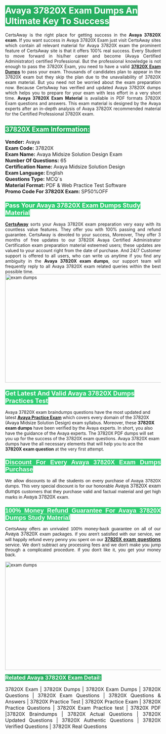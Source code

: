 <h1><span style="color:#ffffff"><strong><span style="background-color:#27ae60">Avaya 37820X Exam Dumps An Ultimate Key To Success</span></strong></span></h1> <div style="text-align:justify">CertsAway is the right place for getting success in the <strong>Avaya 37820X exam</strong>. If you want success in Avaya 37820X Exam just visit CertsAway sites which contain all relevant material for Avaya 37820X exam the prominent feature of CertsAway site is that it offers 100% real success. Every Student to move forward in his/her career and become (Avaya Certified Administrator) certified Professional. But the professional knowledge is not enough to pass the 37820X Exam, you need to have a valid <a href="https://www.certsaway.com/avaya/37820x-exam-dumps"><strong>37820X Exam Dumps</strong></a> to pass your exam. Thousands of candidates plan to appear in the 37820X exam but they skip the plan due to the unavailability of 37820X exam material. But you need not be worried about the exam preparation now. Because CertsAway has verified and updated Avaya 37820X dumps which helps you to prepare for your exam with less effort in a very short time. <strong>Avaya 37820X Exam Material</strong> is available in PDF formats 37820X Exam questions and answers. This exam material is designed by the Avaya experts after an in-depth analysis of Avaya 37820X recommended material for the Certified Professional 37820X exam.</div> <h2 style="text-align:justify"><span style="color:#ffffff"><span style="background-color:#27ae60">37820X Exam Information:</span></span></h2> <p><span style="font-size:16px"><strong>Vender:</strong> Avaya<br /> <strong>Exam Code:</strong> 37820X<br /> <strong>Exam Name:</strong> Avaya Midsize Solution Design Exam<br /> <strong>Number Of Questions:</strong> 65<br /> <strong>Certification Name: </strong>Avaya Midsize Solution Design<br /> <strong>Exam Language: </strong>English<br /> <strong>Questions Type:</strong> MCQ`s<br /> <strong>Material Format: </strong>PDF & Web Practice Test Software<br /> <strong>Promo Code For 37820X Exam: </strong>SP50%OFF</span></p> <h3><span style="font-size:20px"><span style="color:#ffffff"><strong><span style="background-color:#2ecc71">Pass Your Avaya 37820X Exam Dumps Study Material</span></strong></span></span></h3> <div style="text-align:justify"><a href=" https://www.certsaway.com/"><strong>CertsAway</strong></a> sorts your Avaya 37820X exam preparation very easy with its countless value features. They offer you with 100% passing and refund guarantee. CertsAway is devoted to your success, Moreover, They offer 3 months of free updates to our 37820X Avaya Certified Administrator Certification exam preparation material esteemed users; these updates are valued to your account right from the date of purchase. And 24/7 Customer support is offered to all users, who can write us anytime if you find any ambiguity in the <strong>Avaya 37820X exam dumps</strong>, our support team will frequently reply to all Avaya 37820X exam related queries within the best possible time.</div> <div style="text-align:justify"> </div> <div style="text-align:justify"><a href="https://www.certsaway.com/avaya/37820x-exam-dumps" rel="no-follow"><img alt="exam dumps" src="https://www.certcollections.com/uploads/content/certsaway.png" style="height:350px; width:750px" /></a></div> <h3><span style="font-size:20px"><span style="color:#ffffff"><strong><span style="background-color:#2ecc71">Get Latest And Valid Avaya 37820X Dumps Practices Test</span></strong></span></span></h3> <p>Avaya 37820X exam braindumps questions have the most updated and latest <a href="https://www.certsaway.com/avaya-questions"><strong>Avaya Practice Exam</strong></a> which covers every domain of the 37820X (Avaya Midsize Solution Design) exam syllabus. Moreover, these <strong>37820X exam dumps</strong> have been verified by the Avaya experts. In short, you also have the guidance of the Avaya experts. The 37820X PDF dumps will set you up for the success of the 37820X exam questions. Avaya 37820X exam dumps have the all necessary elements that will help you to ace the <strong>37820X exam question</strong> at the very first attempt.</p> <h3 style="text-align:justify"><span style="font-size:20px"><span style="color:#ffffff"><strong><span style="font-family:Calibri,sans-serif"><span style="background-color:#2ecc71">Discount For Every </span><span style="background-color:#2ecc71">Avaya 37820X Exam</span><span style="background-color:#2ecc71"> Dumps Purchase</span></span></strong></span></span></h3> <div style="text-align:justify"> <p><span style="font-size:11pt"><span style="font-family:Calibri,sans-serif">We allow discounts to all the students on every purchase of Avaya 37820X dumps. This very special discount is for our honorable <span style="font-size:12.0pt"><span style="background-color:white">Avaya 37820X exam dumps </span></span>customers that they purchase valid and factual material and get high marks in <span style="font-size:12.0pt"><span style="background-color:white">Avaya 37820X </span></span>exam. </span></span></p> <h3><span style="font-size:20px"><span style="color:#ffffff"><strong><span style="font-family:Calibri,sans-serif"><span style="background-color:#2ecc71">100% Money Refund Guarantee For </span><span style="background-color:#2ecc71">Avaya 37820X Dumps Study Material</span></span></strong></span></span></h3> <p><span style="font-size:11pt"><span style="font-family:Calibri,sans-serif">CertsAway offers an unrivaled 100% money-back guarantee on all of our <span style="font-size:12.0pt"><span style="background-color:white">Avaya 37820X </span></span>exam packages. If you aren't satisfied with our service, we will happily refund every penny you spent on our <span style="font-size:12.0pt"><span style="background-color:white"><a href="https://www.certsaway.com/avaya/37820x-exam-dumps"><strong>37820X exam questions</strong></a> </span></span>service. We don't subtract any processing fees and we don't make you jump through a complicated procedure. If you don't like it, you get your money back.</span></span></p> <p><a href="https://www.certsaway.com/avaya/37820x-exam-dumps" rel="no-follow"><img alt="exam dumps" src="https://www.certcollections.com/uploads/content/certsaway_(2)2.png" style="height:350px; width:750px" /></a></p> <p><span style="color:#ffffff"><strong><span style="font-size:18px"><span style="background-color:#27ae60">Related Avaya 37820X Exam Detail:</span></span></strong></span><br /> <br /> <span style="font-size:16px">37820X Exam | 37820X Dumps | 37820X Exam Dumps | 37820X Questions | 37820X Exam Questions | 37820X Questions & Answers | 37820X Practice Test | 37820X Practice Exam | 37820X Practice Questions | 37820X Exam Practice test | 37820X PDF |37820X Braindumps | 37820X Actual Questions | 37820X Updated Questions | 37820X Authentic Questions | 37820X Verified Questions | 37820X Real Questions</span></p> </div>
